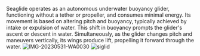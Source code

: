 Seaglide operates as an autonomous underwater buoyancy glider, functioning without a tether or propeller, and consumes minimal energy. Its movement is based on altering pitch and buoyancy, typically achieved by intake or expulsion of water. This shift in buoyancy prompts the glider's ascent or descent in water. Simultaneously, as the glider changes pitch and maneuvers vertically, its wings produce lift, propelling it forward through the water.
![IMG-20230531-WA0030](https://github.com/raoulhakim/Seaglide-Autonomous-Underwater-Glider/assets/95678811/2741a028-77c2-4cd6-bc9d-0847a0b0d854)
![siglid](https://github.com/raoulhakim/Seaglide-Autonomous-Underwater-Glider/assets/95678811/97514cd3-a808-4158-845e-9ff4da696c2f)

